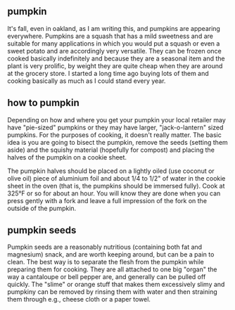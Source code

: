 pumpkin
---
It's fall, even in oakland, as I am writing this, and pumpkins are appearing everywhere. Pumpkins are a squash that has a mild sweetness and are suitable for many applications in which you would put a squash or even a sweet potato and are accordingly very versatile. They can be frozen once cooked basically indefinitely and because they are a seasonal item and the plant is very prolific, by weight they are quite cheap when they are around at the grocery store. I started a long time ago buying lots of them and cooking basically as much as I could stand every year.

how to pumpkin
---
Depending on how and where you get your pumpkin your local retailer may have "pie-sized" pumpkins or they may have larger, "jack-o-lantern" sized pumpkins. For the purposes of cooking, it doesn't really matter. The basic idea is you are going to bisect the pumpkin, remove the seeds (setting them aside) and the squishy material (hopefully for compost) and placing the halves of the pumpkin on a cookie sheet.

The pumpkin halves should be placed on a lightly oiled (use coconut or olive oil) piece of aluminium foil and about 1/4 to 1/2" of water in the cookie sheet in the oven (that is, the pumpkins should be immersed fully). Cook at 325°F or so for about an hour. You will know they are done when you can press gently with a fork and leave a full impression of the fork on the outside of the pumpkin.

pumpkin seeds
---
Pumpkin seeds are a reasonably nutritious (containing both fat and magnesium) snack, and are worth keeping around, but can be a pain to clean. The best way is to separate the flesh from the pumpkin while preparing them for cooking. They are all attached to one big "organ" the way a cantaloupe or bell pepper are, and generally can be pulled off quickly. The "slime" or orange stuff that makes them excessively slimy and pumpkiny can be removed by rinsing them with water and then straining them through e.g., cheese cloth or a paper towel.

